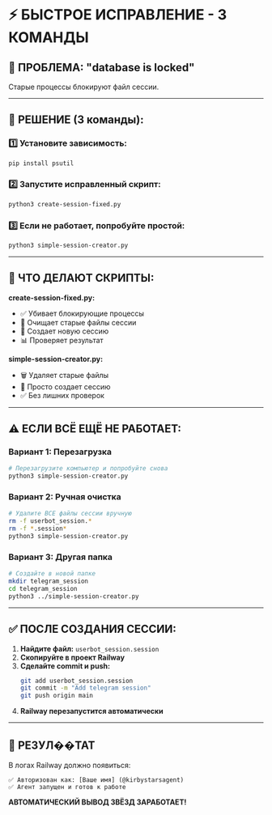 # ⚡ БЫСТРОЕ ИСПРАВЛЕНИЕ - 3 КОМАНДЫ

## 🛑 ПРОБЛЕМА: "database is locked"

Старые процессы блокируют файл сессии.

---

## 🚀 РЕШЕНИЕ (3 команды):

### 1️⃣ Установите зависимость:
```bash
pip install psutil
```

### 2️⃣ Запустите исправленный скрипт:
```bash
python3 create-session-fixed.py
```

### 3️⃣ Если не работает, попробуйте простой:
```bash
python3 simple-session-creator.py
```

---

## 🔧 ЧТО ДЕЛАЮТ СКРИПТЫ:

**create-session-fixed.py:**
- ✅ Убивает блокирующие процессы  
- 🧹 Очищает старые файлы сессии
- 🔐 Создает новую сессию
- 📊 Проверяет результат

**simple-session-creator.py:**
- 🗑️ Удаляет старые файлы
- 📱 Просто создает сессию
- ✅ Без лишних проверок

---

## ⚠️ ЕСЛИ ВСЁ ЕЩЁ НЕ РАБОТАЕТ:

### Вариант 1: Перезагрузка
```bash
# Перезагрузите компьютер и попробуйте снова
python3 simple-session-creator.py
```

### Вариант 2: Ручная очистка
```bash
# Удалите ВСЕ файлы сессии вручную
rm -f userbot_session.*
rm -f *.session*
python3 simple-session-creator.py
```

### Вариант 3: Другая папка
```bash
# Создайте в новой папке
mkdir telegram_session
cd telegram_session
python3 ../simple-session-creator.py
```

---

## ✅ ПОСЛЕ СОЗДАНИЯ СЕССИИ:

1. **Найдите файл:** `userbot_session.session`
2. **Скопируйте в проект Railway**
3. **Сделайте commit и push:**
   ```bash
   git add userbot_session.session
   git commit -m "Add telegram session"
   git push origin main
   ```
4. **Railway перезапустится автоматически**

---

## 🎯 РЕЗУЛ��ТАТ

В логах Railway должно появиться:
```
✅ Авторизован как: [Ваше имя] (@kirbystarsagent)
✅ Агент запущен и готов к работе
```

**АВТОМАТИЧЕСКИЙ ВЫВОД ЗВЁЗД ЗАРАБОТАЕТ!**
